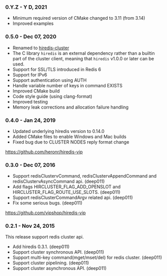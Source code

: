 ### 0.Y.Z - Y D, 2021
* Minimum required version of CMake changed to 3.11 (from 3.14)
* Improved examples

### 0.5.0 - Dec 07, 2020

* Renamed to [hiredis-cluster](https://github.com/Nordix/hiredis-cluster)
* The C library `hiredis` is an external dependency rather than a builtin part
  of the cluster client, meaning that `hiredis` v1.0.0 or later can be used.
* Support for SSL/TLS introduced in Redis 6
* Support for IPv6
* Support authentication using AUTH
* Handle variable number of keys in command EXISTS
* Improved CMake build
* Code style guide (using clang-format)
* Improved testing
* Memory leak corrections and allocation failure handling

### 0.4.0 - Jan 24, 2019

* Updated underlying hiredis version to 0.14.0
* Added CMake files to enable Windows and Mac builds
* Fixed bug due to CLUSTER NODES reply format change

https://github.com/heronr/hiredis-vip

### 0.3.0 - Dec 07, 2016

* Support redisClustervCommand, redisClustervAppendCommand and redisClustervAsyncCommand api. (deep011)
* Add flags HIRCLUSTER_FLAG_ADD_OPENSLOT and HIRCLUSTER_FLAG_ROUTE_USE_SLOTS. (deep011)
* Support redisClusterCommandArgv related api. (deep011)
* Fix some serious bugs. (deep011)

https://github.com/vipshop/hiredis-vip

### 0.2.1 - Nov 24, 2015

This release support redis cluster api.

* Add hiredis 0.3.1. (deep011)
* Support cluster synchronous API. (deep011)
* Support multi-key command(mget/mset/del) for redis cluster. (deep011)
* Support cluster pipelining. (deep011)
* Support cluster asynchronous API. (deep011)
